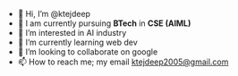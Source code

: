 - 👋 Hi, I’m @ktejdeep
- 🏫 I am currently pursuing <b>BTech</b> in <b> CSE (AIML) </b>
- 👀 I’m interested in AI industry
- 🌱 I’m currently learning web dev
- 💞️ I’m looking to collaborate on google
- 📫 How to reach me; my email ktejdeep2005@gmail.com


